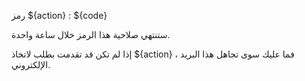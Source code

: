 رمز ${action} : ${code}

ستنتهي صلاحية هذا الرمز خلال ساعة واحدة.

إذا لم تكن قد تقدمت بطلب لاتخاذ ${action} ، فما عليك سوى تجاهل هذا البريد الإلكتروني.
